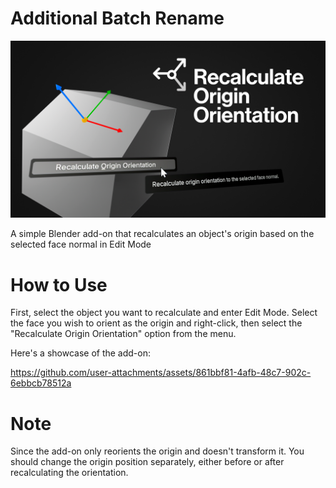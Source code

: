 #  Additional Batch Rename

![banner](./Banner.png)

A simple Blender add-on that recalculates an object's origin based on the selected face normal in Edit Mode
  
# How to Use

First, select the object you want to recalculate and enter Edit Mode. Select the face you wish to orient as the origin and right-click, then select the "Recalculate Origin Orientation" option from the menu.

Here's a showcase of the add-on:

https://github.com/user-attachments/assets/861bbf81-4afb-48c7-902c-6ebbcb78512a



# Note

Since the add-on only reorients the origin and doesn't transform it. You should change the origin position separately, either before or after recalculating the orientation.
